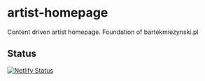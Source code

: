 # artist-homepage

Content driven artist homepage. Foundation of bartekmiezynski.pl

## Status

[![Netlify Status](https://api.netlify.com/api/v1/badges/8d0b006c-c988-4298-ba47-897deb42c82b/deploy-status)](https://app.netlify.com/sites/artist-homepage/deploys)
